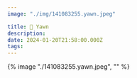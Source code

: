 ```yaml
---
image: "./img/141083255.yawn.jpeg"

title: 🥱 Yawn
description: 
date: 2024-01-20T21:58:00.000Z
tags: 
---
```

{% image "./141083255.yawn.jpeg", "" %}